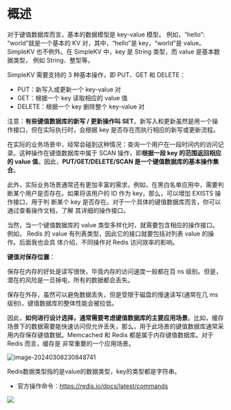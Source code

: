 # 概述

对于键值数据库而言，基本的数据模型是 key-value 模型。 例如，“hello”: “world”就是一个基本的 KV 对，其中，“hello”是 key，“world”是 value。 SimpleKV 也不例外。在 SimpleKV 中，key 是 String 类型，而 value 是基本数据类型， 例如 String、整型等。

SimpleKV 需要支持的 3 种基本操作，即 PUT、GET 和 DELETE：

- PUT：新写入或更新一个 key-value 对
- GET：根据一个 key 读取相应的 value 值
- DELETE：根据一个 key 删除整个 key-value 对

注意：**有些键值数据库的新写 / 更新操作叫 SET**。新写入和更新虽然是用一个操作接口，但在实际执行时，会根据 key 是否存在而执行相应的新写或更新流程。

在实际的业务场景中，经常会碰到这种情况：查询一个用户在一段时间内的访问记录。这种操作在键值数据库中属于 SCAN 操作，即**根据一段 key 的范围返回相应的 value 值**。因此，**PUT/GET/DELETE/SCAN 是一个键值数据库的基本操作集合**。

此外，实际业务场景通常还有更加丰富的需求，例如，在黑白名单应用中，需要判断某个用户是否存在。如果将该用户的 ID 作为 key，那么，可以增加 EXISTS 操作接口，用于判 断某个 key 是否存在。对于一个具体的键值数据库而言，你可以通过查看操作文档，了解 其详细的操作接口。

当然，当一个键值数据库的 value 类型多样化时，就需要包含相应的操作接口。例如， Redis 的 value 有列表类型，因此它的接口就要包括对列表 value 的操作。后面我也会具 体介绍，不同操作对 Redis 访问效率的影响。

**键值对保存位置**：

保存在内存的好处是读写很快，毕竟内存的访问速度一般都在百 ns 级别。但是，潜在的风险是一旦掉电，所有的数据都会丢失。

保存在外存，虽然可以避免数据丢失，但是受限于磁盘的慢速读写(通常在几 ms 级别)，键值数据库的整体性能会被拉低。

因此，**如何进行设计选择，通常需要考虑键值数据库的主要应用场景**。比如，缓存场景下的数据需要能快速访问但允许丢失，那么，用于此场景的键值数据库通常采用内存保存键值数据。Memcached 和 Redis 都是属于内存键值数据库。对于 Redis 而言，缓存是 非常重要的一个应用场景。

![image-20240308230848741](https://fastly.jsdelivr.net/gh/LetengZzz/img@main/tc2/img202404152140833.png)

Redis数据类型指的是value的数据类型，key的类型都是字符串。

- 官方操作命令：https://redis.io/docs/latest/commands

![](https://fastly.jsdelivr.net/gh/LetengZzz/img@main/tc2/img202404102042922.png)
